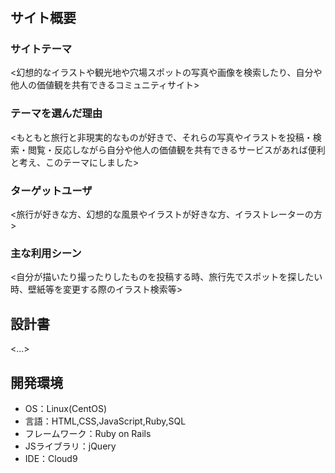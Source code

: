 # <Fantasy>

## サイト概要
### サイトテーマ
<幻想的なイラストや観光地や穴場スポットの写真や画像を検索したり、自分や他人の価値観を共有できるコミュニティサイト>

### テーマを選んだ理由
<もともと旅行と非現実的なものが好きで、それらの写真やイラストを投稿・検索・閲覧・反応しながら自分や他人の価値観を共有できるサービスがあれば便利と考え、このテーマにしました>

### ターゲットユーザ
<旅行が好きな方、幻想的な風景やイラストが好きな方、イラストレーターの方>

### 主な利用シーン
<自分が描いたり撮ったりしたものを投稿する時、旅行先でスポットを探したい時、壁紙等を変更する際のイラスト検索等>

## 設計書
<...>

## 開発環境
- OS：Linux(CentOS)
- 言語：HTML,CSS,JavaScript,Ruby,SQL
- フレームワーク：Ruby on Rails
- JSライブラリ：jQuery
- IDE：Cloud9


